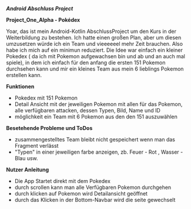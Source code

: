 ***Android Abschluss Project***

**Project_One_Alpha - Pokédex**

Yoar, das ist mein Android-Kotlin AbschlussProject um den Kurs in der Weiterbildung zu bestehen.
Ich hatte einen großen Plan, aber um diesen umzusetzen würde ich ein Team und
vieeeeeel mehr Zeit brauchen.
Also habe ich mich auf ein minimun reduziert.
Die Idee war einfach ein kleiner Pokedex ( da ich mit Pokemon aufgewachsen bin und ab und an auch mal spiele),
in dem ich einfach für den anfang die ersten 151 Pokemon durchsehen kann und mir ein kleines
Team aus mein 6 lieblings Pokemon erstellen kann. 

**Funktionen**

- Pokedex mit 151 Pokemon
- Detail Ansicht mit der jeweiligen Pokemon mit allen für das Pokemon, alle verfügbaren attacken, dessen Typen, Bild, Name und ID
- möglichkeit ein Team mit 6 Pokemon aus den den 151 auszuwählen

**Besetehende Probleme und ToDos**

- zusammengestelltes Team bleibt nicht gespeichert wenn man das Fragment verlässt
- "Typen" in einer jeweiligen farbe anzeigen, zb. Feuer - Rot , Wasser - Blau usw.

**Nutzer Anleitung**

- Die App Startet direkt mit dem Pokedex
- durch scrollen kann man alle Verfügbaren Pokemon durchgehen
- durch klicken auf Pokemon wird Detailansicht geöffnet
- durch das Klicken in der Bottom-Navbar wird die seite gewechselt